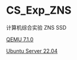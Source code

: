 # CS_Exp_ZNS

计算机综合实验 ZNS SSD

[QEMU 7.1.0](https://download.qemu.org/qemu-7.1.0.tar.xz)

[Ubuntu Server 22.04](https://mirror.linux-ia64.org/ubuntu-releases/22.04.1/ubuntu-22.04.1-live-server-amd64.iso)
